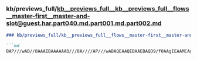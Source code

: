 ### kb/previews_full/kb__previews_full__kb__previews_full__flows__master-first__master-and-slot@guest.har.part040.md.part001.md.part002.md

```md
### kb/previews_full/kb__previews_full__flows__master-first__master-and-slot@guest.har.part040.md.part001.md (part 002)

```md
BAP///wAB//8AAAIBAAAAAAD///8A////AP///wABAQEAAQEBAAEBAQD9/f0AAgIEAAMCAgAA//8AAAH+AAACAQABAAAA/wAB
```

```

```
